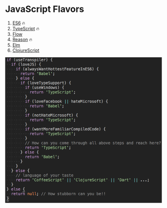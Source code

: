 # JavaScript Flavors

1. [ES6](http://es6-features.org/) :fire:
2. [TypeScript](http://www.typescriptlang.org/) :fire:
3. [Flow](https://flow.org/)
4. [Reason](https://reasonml.github.io/) :fire:
5. [Elm](http://elm-lang.org/)
6. [ClojureScript](https://clojurescript.org/)

![TypeScript VS Babel](img/TypeScript_Babel_Decision.png)
